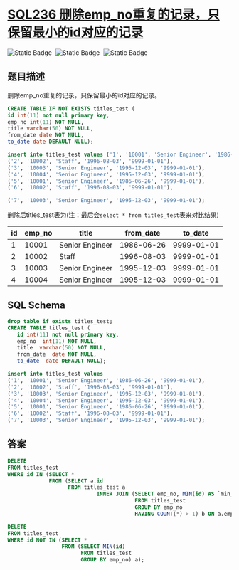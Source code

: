 # [SQL236 删除emp_no重复的记录，只保留最小的id对应的记录](https://www.nowcoder.com/practice/3d92551a6f6d4f1ebde272d20872cf05?tpId=82&tags=&title=&difficulty=2&judgeStatus=&rp=1&sourceUrl=%2Fexam%2Finterview%3Forder%3D0&gioEnter=menu)

<div style="display:flex;">
  <img style="margin-right: 8px;" alt="Static Badge" src="https://img.shields.io/badge/%E9%9A%BE%E5%BA%A6-%E7%AE%80%E5%8D%95-%2351b8b8?style=flat">
  <img style="margin-right: 8px;" alt="Static Badge" src="https://img.shields.io/badge/%E6%95%B0%E6%8D%AE%E5%BA%93-%23b1b3b8?style=flat">
  <img style="margin-right: 8px;" alt="Static Badge" src="https://img.shields.io/badge/%E9%87%8D%E5%A4%8D%E8%AE%B0%E5%BD%95%E9%97%AE%E9%A2%98-%23eebe77">
</div>


## 题目描述

删除emp_no重复的记录，只保留最小的id对应的记录。
```sql
CREATE TABLE IF NOT EXISTS titles_test (
id int(11) not null primary key,
emp_no int(11) NOT NULL,
title varchar(50) NOT NULL,
from_date date NOT NULL,
to_date date DEFAULT NULL);

insert into titles_test values ('1', '10001', 'Senior Engineer', '1986-06-26', '9999-01-01'),
('2', '10002', 'Staff', '1996-08-03', '9999-01-01'),
('3', '10003', 'Senior Engineer', '1995-12-03', '9999-01-01'),
('4', '10004', 'Senior Engineer', '1995-12-03', '9999-01-01'),
('5', '10001', 'Senior Engineer', '1986-06-26', '9999-01-01'),
('6', '10002', 'Staff', '1996-08-03', '9999-01-01'),

('7', '10003', 'Senior Engineer', '1995-12-03', '9999-01-01');
```



删除后titles_test表为(注：最后会`select * from titles_test`表来对比结果)

| id   | emp_no | title           | from_date  | to_date    |
| ---- | ------ | --------------- | ---------- | ---------- |
| 1    | 10001  | Senior Engineer | 1986-06-26 | 9999-01-01 |
| 2    | 10002  | Staff           | 1996-08-03 | 9999-01-01 |
| 3    | 10003  | Senior Engineer | 1995-12-03 | 9999-01-01 |
| 4    | 10004  | Senior Engineer | 1995-12-03 | 9999-01-01 |

## SQL Schema

```sql
drop table if exists titles_test;
CREATE TABLE titles_test (
   id int(11) not null primary key,
   emp_no  int(11) NOT NULL,
   title  varchar(50) NOT NULL,
   from_date  date NOT NULL,
   to_date  date DEFAULT NULL);

insert into titles_test values
('1', '10001', 'Senior Engineer', '1986-06-26', '9999-01-01'),
('2', '10002', 'Staff', '1996-08-03', '9999-01-01'),
('3', '10003', 'Senior Engineer', '1995-12-03', '9999-01-01'),
('4', '10004', 'Senior Engineer', '1995-12-03', '9999-01-01'),
('5', '10001', 'Senior Engineer', '1986-06-26', '9999-01-01'),
('6', '10002', 'Staff', '1996-08-03', '9999-01-01'),
('7', '10003', 'Senior Engineer', '1995-12-03', '9999-01-01');
```

## 答案
```sql
DELETE
FROM titles_test
WHERE id IN (SELECT *
             FROM (SELECT a.id
                   FROM titles_test a
                            INNER JOIN (SELECT emp_no, MIN(id) AS `min_id`
                                        FROM titles_test
                                        GROUP BY emp_no
                                        HAVING COUNT(*) > 1) b ON a.emp_no = b.emp_no AND a.id > b.min_id) c);
```

```sql
DELETE
FROM titles_test
WHERE id NOT IN (SELECT *
                 FROM (SELECT MIN(id)
                       FROM titles_test
                       GROUP BY emp_no) a);
```

